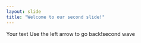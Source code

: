 ```yaml
---
layout: slide
title: "Welcome to our second slide!"
---
```

Your text
Use the left arrow to go back!second wave
